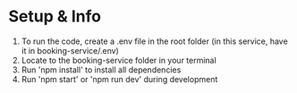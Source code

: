 # Setup & Info

1. To run the code, create a .env file in the root folder (in this service, have it in booking-service/.env)
2. Locate to the booking-service folder in your terminal
3. Run 'npm install' to install all dependencies
4. Run 'npm start' or 'npm run dev' during development
